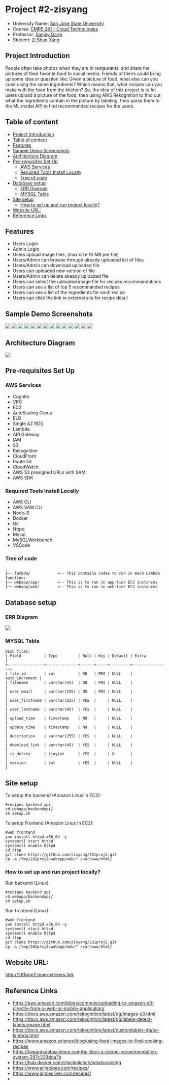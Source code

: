 # Project #2-zisyang
- University Name: [San Jose State University](http://www.sjsu.edu/)
- Course: [CMPE 281 - Cloud Technologies](http://info.sjsu.edu/web-dbgen/catalog/courses/CMPE281.html)
- Professor: [Sanjay Garje](https://www.linkedin.com/in/sanjaygarje/)
- Student: [Zi Shun Yang](https://www.linkedin.com/in/zi-s-yang-1b764560/)


## Project Introduction
People often take photos when they are in restaurants, and share the pictures of their favorite food to social media. Friends of theirs could bring up some idea or question like: Given a picture of food, what else can you cook using the same ingredients? Which means that, what recipes can you make with the food from the kitchen? 
So, the idea of this project is to let users upload a picture of the food, then using AWS Rekognition to find out what the ingredients contain in the picture by labeling, then parse them to the ML model API to find recommended recipes for the users.

## Table of content
- [Project Introduction](!project-introduction)
- [Table of content](!table-of-content)
- [Features](!features)
- [Sample Demo Screenshots](!sample-demo-screenshots)
- [Architecture Diagram](!architecture-diagram)
- [Pre-requisites Set Up](!pre-requisites-set-up)
   - [AWS Services](!aws-services)
   - [Required Tools Install Locally](!required-tools-install-locally)
   - [Tree of code](!tree-of-code)
- [Database setup](!database-setup)
   - [ERR Diagram](!err-diagram)
   - [MYSQL Table](!mysql-table)
- [Site setup](!site-setup)
   - [How to set up and run project locally?](!how-to-set-up-and-run-project-locally?)
- [Website URL:](!website-url:)
- [Reference Links](!reference-links)

## Features
- Users Login
- Admin Login
- Users upload image files, (max size 10 MB per file)
- Users/Admin can browse through already uploaded list of files
- Users/Admin can download uploaded file
- Users can uploaded new version of file
- Users/Admin can delete already uploaded file
- Users can select the uploaded image file for recipes recommandations
- Users can see a list of top 5 recommanded recipes
- Users can see a list of the ingredients for each recipe
- Users can click the link to external site for recipe detail 


## Sample Demo Screenshots
![](screenshots/Screen%20Shot%202022-10-13%20at%203.07.52%20PM.png)
![](screenshots/Screen%20Shot%202022-10-13%20at%203.08.31%20PM.png)
![](screenshots/Screen%20Shot%202022-10-13%20at%203.10.05%20PM.png)
![](screenshots/Screen%20Shot%202022-10-13%20at%203.10.15%20PM.png)
![](screenshots/Screen%20Shot%202022-10-13%20at%203.11.00%20PM.png)
![](screenshots/Screen%20Shot%202022-11-16%20at%203.44.13%20AM.png)
![](screenshots/Screen%20Shot%202022-11-16%20at%203.49.36%20AM.png)
![](screenshots/Screen%20Shot%202022-11-16%20at%203.49.46%20AM.png)
![](screenshots/Screen%20Shot%202022-11-16%20at%203.49.51%20AM.png)
![](screenshots/Screen%20Shot%202022-11-16%20at%203.50.13%20AM.png)
![](screenshots/Screen%20Shot%202022-11-16%20at%203.50.57%20AM.png)
![](screenshots/Screen%20Shot%202022-11-16%20at%203.51.31%20AM.png)
![](screenshots/Screen%20Shot%202022-10-13%20at%203.15.10%20PM.png)
![](screenshots/Screen%20Shot%202022-11-16%20at%203.55.48%20AM.png)


## Architecture Diagram
![](architecture_diagram.png)


## Pre-requisites Set Up

### AWS Services
- Cognito
- VPC
- EC2
- AutoScaling Group
- ELB
- Single AZ RDS
- Lambda
- API Gateway
- IAM
- S3
- Rekognition 
- CloudFront
- Route 53
- CloudWatch
- AWS S3 presigned URLs with SAM
- AWS SDK

### Required Tools Install Locally
- AWS CLI
- AWS SAM CLI
- NodeJS
- Docker
- Git
- Httpd
- Mysql
- MySQLWorkbench
- VSCode

### Tree of code
```
.
├── lambda/            <-- This contains codes to run in each Lambda functions
├── webapp/app/        <-- This is to run in app-tier EC2 instances 
├── webapp/web/        <-- This is to run in web-tier EC2 instances
```

## Database setup

### ERR Diagram
![](rds/database281.png)

### MYSQL Table
```
DESC files;
| Field          | Type         | Null | Key | Default | Extra          |
+----------------+--------------+------+-----+---------+----------------+
| file_id        | int          | NO   | PRI | NULL    | auto_increment |
| filename       | varchar(45)  | NO   | PRI | NULL    |                |
| user_email     | varchar(255) | NO   | PRI | NULL    |                |
| user_firstname | varchar(255) | YES  |     | NULL    |                |
| user_lastname  | varchar(45)  | YES  |     | NULL    |                |
| upload_time    | timestamp    | NO   |     | NULL    |                |
| update_time    | timestamp    | NO   |     | NULL    |                |
| description    | varchar(255) | YES  |     | NULL    |                |
| download_link  | varchar(45)  | YES  |     | NULL    |                |
| is_delete      | tinyint      | YES  |     | 0       |                |
| version        | int          | YES  |     | NULL    |                |
```

## Site setup

To setup the backend (Amazon Linux in EC2):
```
#recipes backend api 
cd webapp/backendapi/
sh setup.sh
```

To setup Frontend (Amazon Linux in EC2):
```
#web frontend
yum install httpd.x86_64 -y
systemctl start httpd
systemctl enable httpd
cd /tmp
git clone https://github.com/zisyang/281proj2.git
cp -a /tmp/281proj2/webapp/web/* /var/www/html/
```

### How to set up and run project locally?

Run backend (Linux):
```
#recipes backend api 
cd webapp/backendapi/
sh setup.sh
```

Run frontend (Linux):
```
#web frontend
yum install httpd.x86_64 -y
systemctl start httpd
systemctl enable httpd
cd /tmp
git clone https://github.com/zisyang/281proj2.git
cp -a /tmp/281proj2/webapp/web/* /var/www/html/
```

## Website URL:
http://281proj2.team-strikers.link


## Reference Links

- https://aws.amazon.com/blogs/compute/uploading-to-amazon-s3-directly-from-a-web-or-mobile-application/
- https://docs.aws.amazon.com/rekognition/latest/dg/images-s3.html
- https://docs.aws.amazon.com/rekognition/latest/dg/labels-detect-labels-image.html
- https://docs.aws.amazon.com/rekognition/latest/customlabels-dg/ex-lambda.html
- https://www.amazon.science/blog/using-food-images-to-find-cooking-recipes
- https://towardsdatascience.com/building-a-recipe-recommendation-system-297c229dda7b
- https://hub.docker.com/r/jackmleitch/whatscooking
- https://www.allrecipes.com/recipes/
- https://www.jamieoliver.com/recipes/
- 
